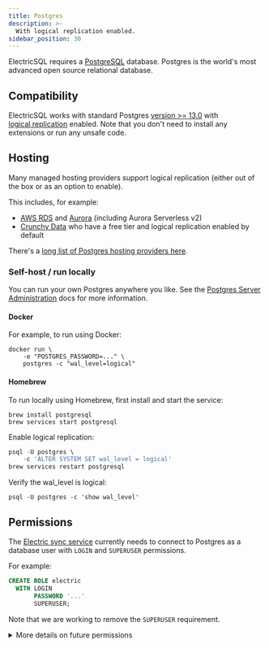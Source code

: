 ```yaml
---
title: Postgres
description: >-
  With logical replication enabled.
sidebar_position: 30
---
```


ElectricSQL requires a [PostgreSQL](https://www.postgresql.org/download) database. Postgres is the world's most advanced open source relational database.

## Compatibility

ElectricSQL works with standard Postgres [version >= 13.0](https://www.postgresql.org/support/versioning/) with [logical&nbsp;replication](https://www.postgresql.org/docs/current/logical-replication.html) enabled. Note that you don't need to install any extensions or run any unsafe code.

## Hosting

Many managed hosting providers support logical replication (either out of the box or as an option to enable).

This includes, for example:

- [AWS RDS](https://repost.aws/knowledge-center/rds-postgresql-use-logical-replication) and [Aurora](https://docs.aws.amazon.com/AmazonRDS/latest/AuroraUserGuide/AuroraPostgreSQL.Replication.Logical.html) (including Aurora Serverless v2)
- [Crunchy Data](https://www.crunchydata.com) who have a free tier and logical replication enabled by default

There's a [long list of Postgres hosting providers here](https://www.postgresql.org/support/professional_hosting/).

### Self-host / run locally

You can run your own Postgres anywhere you like. See the [Postgres Server Administration](https://www.postgresql.org/docs/current/admin.html) docs for more information.

#### Docker

For example, to run using Docker:

```shell
docker run \
    -e "POSTGRES_PASSWORD=..." \
    postgres -c "wal_level=logical"
```

#### Homebrew

To run locally using Homebrew, first install and start the service:

```shell
brew install postgresql
brew services start postgresql
```

Enable logical replication:

```sql
psql -U postgres \
    -c 'ALTER SYSTEM SET wal_level = logical'
brew services restart postgresql
```

Verify the wal_level is logical:

```shell
psql -U postgres -c 'show wal_level'
```

## Permissions

The [Electric sync service](./service.md) currently needs to connect to Postgres as a database user with `LOGIN` and `SUPERUSER` permissions.

For example:

```sql
CREATE ROLE electric
  WITH LOGIN
       PASSWORD '...'
       SUPERUSER;
```

Note that we are working to remove the `SUPERUSER` requirement.

<details>
  <summary>
    More details on future permissions
  </summary>
  <div>

In future, the permissions required will be a minimum of:

- `LOGIN`
- `REPLICATION`

And then either `ALL` on the database and public schema or at a minimum:

- `CONNECT`, `CREATE` and `TEMPORARY` on the database
- `CREATE`, `EXECUTE on ALL` and `USAGE` on the `public` schema

Plus `ALTER DEFAULT PRIVILEGES` to grant the same permissions on any new tables in the public schema.

For example, to create an `electric` user with the necessary permissions:

```sql
CREATE ROLE electric
  WITH LOGIN
    PASSWORD '...'
    REPLICATION;

GRANT ALL
  ON DATABASE '...' 
  TO electric;

GRANT ALL 
  ON ALL TABLES 
  IN SCHEMA public 
  TO electric;

ALTER DEFAULT PRIVILEGES 
  IN SCHEMA public 
  GRANT ALL 
    ON TABLES 
    TO electric;
```

This will remove the need for `SUPERUSER`, which will increase the compatibility with hosting providers such as [Cloud SQL](https://cloud.google.com/sql) and [AlloyDB](https://cloud.google.com/alloydb) that won't grant superuser (or a reduced version like [`rds_superuser`](https://docs.aws.amazon.com/AmazonRDS/latest/UserGuide/Appendix.PostgreSQL.CommonDBATasks.Roles.html#Appendix.PostgreSQL.CommonDBATasks.Roles.rds_superuser)).

  </div>
</details>

